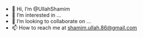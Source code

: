 - 👋 Hi, I’m @UllahShamim
- 👀 I’m interested in ...
- 💞️ I’m looking to collaborate on ...
- 📫 How to reach me at shamim.ullah.86@gmail.com

<!---
UllahShamim/UllahShamim is a ✨ special ✨ repository because its `README.md` (this file) appears on your GitHub profile.
You can click the Preview link to take a look at your changes.
--->
